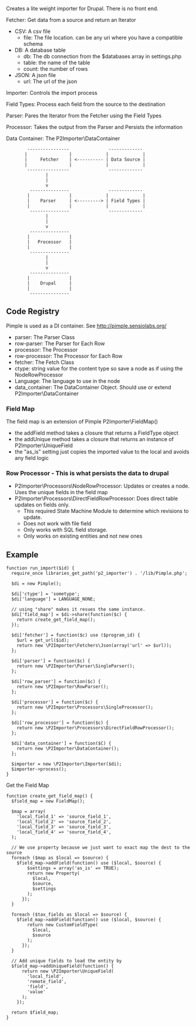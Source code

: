 Creates a lite weight importer for Drupal.  There is no front end.

Fetcher:  Get data from a source and return an Iterator

* CSV:  A csv file
  * file:  The file location.  can be any uri where you have a compatible schema
* DB:  A database table
  * db:  The db connection from the $databases array in settings.php
  * table:  the name of the table
  * count:  the number of rows
* JSON:  A json file
  * url:  The url of the json

Importer:  Controls the import process

Field Types:  Process each field from the source to the destination

Parser:  Pares the Iterator from the Fetcher using the Field Types

Processor:  Takes the output from the Parser and Persists the information

Data Container:  The P2Importer\DataContainer


            ----------------               -------------
           |                |             |             |
           |     Fetcher    | <---------- | Data Source |
           |                |             |             |
            ----------------               -------------
                   |
                   |
                   v
             ---------------               -------------
            |               |             |             |
            |    Parser     | <---------> | Field Types |
            |               |             |             |
             ---------------               -------------
                   |
                   |
                   v
             ---------------
            |               |
            |   Processor   |
            |               |
             ---------------
                   |
                   |
                   v
             ---------------
            |               |
            |    Drupal     |
            |               |
             ---------------


## Code Registry

Pimple is used as a DI container.  See http://pimple.sensiolabs.org/

 * parser: The Parser Class
 * row-parser: The Parser for Each Row
 * processor: The Processor
 * row-processor: The Processor for Each Row
 * fetcher: The Fetch Class
 * ctype:  string value for the content type so save a node as if using the NodeRowProcessor
 * Language:  The language to use in the node
 * data_container: The DataContainer Object.  Should use or extend P2Importer\DataContainer

### Field Map


The field map is an extension of Pimple P2Importer\FieldMap()

* the addField method takes a closure that returns a FieldType object
* the addUnique method takes a closure that returns an instance of P2Importer\UniqueField
* the "as_is" setting just copies the imported value to the local and avoids any field logic

### Row Processor - This is what persists the data to drupal

* P2Importer\Processors\NodeRowProcessor: Updates or creates a node.  Uses the unique fields in the field map
* P2Importer\Processors\DirectFieldRowProcessor: Does direct table updates on fields only.
  * This required State Machine Module to determine which revisions to update.
  * Does not work with file field
  * Only works with SQL field storage.
  * Only works on existing entities and not new ones
  
## Example

```
function run_import($id) {
  require_once libraries_get_path('p2_importer') . '/lib/Pimple.php';

  $di = new Pimple();

  $di['ctype'] = 'sometype';
  $di['language'] = LANGUAGE_NONE;

  // using "share" makes it resues the same instance.  
  $di['field_map'] = $di->share(function($c) {
    return create_get_field_map();
  });

  $di['fetcher'] = function($c) use ($program_id) {
    $url = get_url($id);
    return new \P2Importer\Fetchers\Json(array('url' => $url));
  };

  $di['parser'] = function($c) {
    return new \P2Importer\Parser\SingleParser();
  };

  $di['row_parser'] = function($c) {
    return new \P2Importer\RowParser();
  };

  $di['processor'] = function($c) {
    return new \P2Importer\Processors\SingleProcessor();
  };

  $di['row_processor'] = function($c) {
    return new \P2Importer\Processors\DirectFieldRowProcessor();
  };

  $di['data_container'] = function($C) {
    return new \P2Importer\DataContainer();
  };

  $importer = new \P2Importer\Importer($di);
  $importer->process();
}
```

Get the Field Map

```
function create_get_field_map() {
  $field_map = new FieldMap();

  $map = array(
    'local_field_1' => 'source_field_1',
    'local_field_2' => 'source_field_2',
    'local_field_3' => 'source_field_3',
    'local_field_4' => 'source_field_4',
  );

  // We use property because we just want to exact map the dest to the source
  foreach ($map as $local => $source) {
    $field_map->addField(function() use ($local, $source) {
        $settings = array('as_is' => TRUE);
        return new Property(
          $local,
          $source,
          $settings
        );
      });
  }

  foreach ($tax_fields as $local => $source) {
    $field_map->addField(function() use ($local, $source) {
        return new CustomFieldType(
          $local,
          $source
        );
      });
  }

  // Add unique fields to load the entity by
  $field_map->addUniqueField(function() {
      return new \P2Importer\UniqueField(
        'local_field',
        'remote_field',
        'field',
        'value'
      );
    });

  return $field_map;
}
```